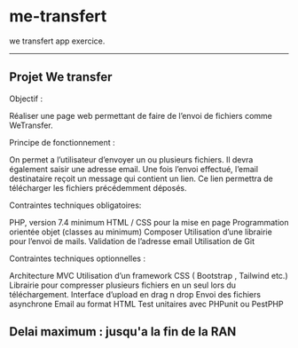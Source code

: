 # me-transfert
we transfert app exercice.

----------------------------


## Projet We transfer

Objectif :

Réaliser une page web permettant de faire de l’envoi de fichiers comme WeTransfer. 

Principe de fonctionnement : 

On permet a l’utilisateur d’envoyer un ou plusieurs fichiers. Il devra également saisir une adresse email. Une fois l’envoi effectué, l’email destinataire reçoit un message qui contient un lien. Ce lien permettra de télécharger les fichiers précédemment déposés.

Contraintes techniques obligatoires: 

PHP, version 7.4 minimum
HTML / CSS pour la mise en page
Programmation orientée objet (classes au minimum)
Composer
Utilisation d’une librairie pour l’envoi de mails.
Validation de l’adresse email
Utilisation de Git

Contraintes techniques optionnelles : 

Architecture MVC
Utilisation d’un framework CSS ( Bootstrap , Tailwind etc.)
Librairie pour compresser plusieurs fichiers en un seul lors du téléchargement.
Interface d’upload en drag n drop
Envoi des fichiers asynchrone
Email au format HTML
Test unitaires avec PHPunit ou PestPHP

## Delai maximum : jusqu'a la fin de la RAN
